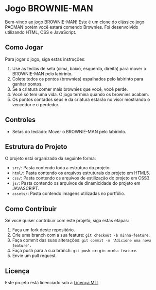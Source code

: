 # Jogo BROWNIE-MAN

Bem-vindo ao jogo BROWNIE-MAN! Este é um clone do clássico jogo PACMAN porém você estará comendo Brownies. Foi desenvolvido utilizando HTML, CSS e JavaScript.

## Como Jogar

Para jogar o jogo, siga estas instruções:

1. Use as teclas de seta (cima, baixo, esquerda, direita) para mover o BROWNIE-MAN pelo labirinto.
2. Colete todos os pontos (brownies) espalhados pelo labirinto para ganhar pontos.
3. Se a criatura comer mais brownies que você, você perde. 
4. Você só tem uma vida. O jogo termina quando os brownies acabam.
5. Os pontos contados seus e da criatura estarão no visor mostrando o vencedor e o perdedor.

## Controles

- Setas do teclado: Mover o BROWNIE-MAN pelo labirinto.

## Estrutura do Projeto

O projeto está organizado da seguinte forma:

- `src/`: Pasta contendo toda a estrutura do projeto.
- `html/`: Pasta contendo os arquivos estruturais do projeto em HTML5.
- `css/`: Pasta contendo os arquivos de estilização do projeto em CSS3.
- `js/`: Pasta contendo os arquivos de dinamicidade do projeto em JAVASCRIPT.
- `assets/`: Pasta contendo imagens utilizadas no portfólio.

## Como Contribuir

Se você quiser contribuir com este projeto, siga estas etapas:

1. Faça um fork deste repositório.
2. Crie uma branch com a sua feature: `git checkout -b minha-feature`.
3. Faça commit das suas alterações: `git commit -m 'Adicione uma nova feature'`.
4. Faça push para a sua branch: `git push origin minha-feature`.
5. Envie um pull request.

## Licença

Este projeto está licenciado sob a [Licença MIT](LICENSE).